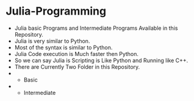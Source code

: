 # Julia-Programming
* Julia basic Programs and Intermediate Programs Available in this Repository.
* Julia is very similar to Python.
* Most of the syntax is similar to Python.
* Julia Code execution is Much faster then Python.
* So we can say Julia is Scripting is Like Python and Running like C++.
* There are Currently Two Folder in this Repository.
* * Basic
* * Intermediate

